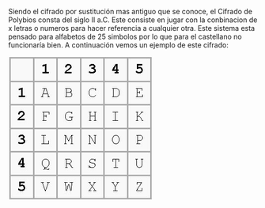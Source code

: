 Siendo el cifrado por sustitución mas antiguo que se conoce, el Cifrado de Polybios consta del siglo II a.C.
Este consiste en jugar con la conbinacion de x letras o numeros para hacer referencia a cualquier otra. Este sistema esta pensado para alfabetos de 25 simbolos por lo que para el castellano no funcionaría bien. A continuación vemos un ejemplo de este cifrado:


![image](polybios.png)

